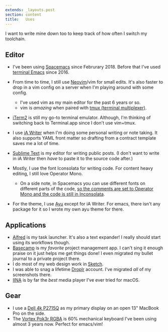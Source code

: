 ```yaml
---
extends: _layouts.post
section: content
title:   Uses
---
```

I want to write mine down too to keep track of how often I switch my toolchain.

## Editor
- I've been using [Spacemacs](http://spacemacs.org/) since Februrary 2018. Before that I've used [terminal Emacs](https://www.gnu.org/software/emacs/) since 2016.

- From time to time, I still use [Neovim](https://neovim.io/)/vim for small edits. It's also faster to drop in a vim config on a server when I'm playing around with some config.
  - I've used vim as my main editor for the past 6 years or so.
  - vim is _amazing_ when paired with [tmux (terminal multiplexer)](https://github.com/tmux/tmux/wiki).

- [iTerm2](https://www.iterm2.com/) is still my go-to terminal emulator. Although, I'm thinking of switching back to Terminal.app since I don't use vim+tmux.

- I use [iA Writer](https://ia.net/writer) when I'm doing some personal writing or note taking. It also supports YAML front matter so drafting from a contract template saves me a lot of time.

- [Sublime Text](https://www.sublimetext.com/) is my editor for writing public posts. (I don't want to write in iA Writer then _have_ to paste it to the source code after.)

- Mostly, I use the font Iconsolata for writing code. For content heavy editing, I still love Operator Mono.
  - On a side note, in Spacemacs you can use different fonts on different parts of the code, [so the comments are set to Operator Mono and the code is still in Inconsolata](https://d.pr/i/hGbY2P).
- For the theme, I use [Ayu](https://github.com/dempfi/ayu) except for iA Writer. For emacs, there isn't any package for it so I wrote my own ayu theme for there.

## Applications
- [Alfred](https://www.alfredapp.com/) is my task launcher. It's also a text expander! I really should start using its workflows though.
- [Basecamp](https://basecamp.com) is my _favorite_ project management app. I can't sing it enough praise on it just helps me get things done! I even migrated my bullet journal to a private project there.
- I do most of my web design work in [Sketch](https://www.sketchapp.com/).
- I was able to snag a lifetime [Droplr](https://www.droplr.com/) account. I've migrated _all_ of my screenshots there.
- [IINA](https://lhc70000.github.io/iina/) is by far the _best_ media player I've ever tried for macOS.

## Gear
- I use a [Dell 4k P2715Q](#) as my primary display on an open 13" MacBook Pro on the side.
- The [Vortex Pok3r RGBA](#) is 60% mechanical keyboard I've been using almost 3 years now. Perfect for emacs/vim!
